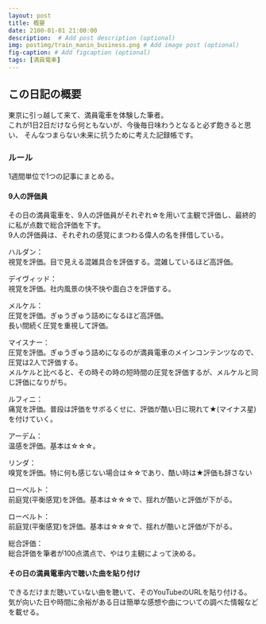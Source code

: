 ```yaml
---
layout: post
title: 概要
date: 2100-01-01 21:00:00
description:  # Add post description (optional)
img: postimg/train_manin_business.png # Add image post (optional)
fig-caption: # Add figcaption (optional)
tags: [満員電車]
---
```

## この日記の概要

東京に引っ越して来て、満員電車を体験した筆者。<br>
これが1日2日だけなら何ともないが、今後毎日味わうとなると必ず飽きると思い、
そんなつまらない未来に抗うために考えた記録帳です。

### ルール
1週間単位で1つの記事にまとめる。

#### 9人の評価員
その日の満員電車を、9人の評価員がそれぞれ☆を用いて主観で評価し、最終的に私が点数で総合評価を下す。<br>
9人の評価員は、それぞれの感覚にまつわる偉人の名を拝借している。

ハルダン：<br>
視覚を評価。目で見える混雑具合を評価する。混雑しているほど高評価。

デイヴィッド：<br>
視覚を評価。社内風景の快不快や面白さを評価する。

メルケル：<br>
圧覚を評価。ぎゅうぎゅう詰めになるほど高評価。<br>
長い間続く圧覚を重視して評価。

マイスナー：<br>
圧覚を評価。ぎゅうぎゅう詰めになるのが満員電車のメインコンテンツなので、圧覚は2人で評価する。<br>
メルケルと比べると、その時その時の短時間の圧覚を評価するが、メルケルと同じ評価になりがち。

ルフィニ：<br>
痛覚を評価。普段は評価をサボるくせに、評価が酷い日に現れて★(マイナス星)を付けていく。

アーデム：<br>
温感を評価。基本は☆☆☆。

リンダ：<br>
嗅覚を評価。特に何も感じない場合は☆☆であり、酷い時は★評価も辞さない

ローベルト：<br>
前庭覚(平衡感覚)を評価。基本は☆☆☆で、揺れが酷いと評価が下がる。

ローベルト：<br>
前庭覚(平衡感覚)を評価。基本は☆☆☆で、揺れが酷いと評価が下がる。

総合評価：<br>
総合評価を筆者が100点満点で、やはり主観によって決める。

#### その日の満員電車内で聴いた曲を貼り付け

できるだけまだ聴いていない曲を聴いて、そのYouTubeのURLを貼り付ける。<br>
気が向いた日や時間に余裕がある日は簡単な感想や曲についての調べた情報などを載せる。